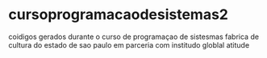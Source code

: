 # cursoprogramacaodesistemas2
coidigos gerados durante o curso de programaçao de sistesmas fabrica de cultura do estado de sao paulo em parceria com institudo globlal atitude

